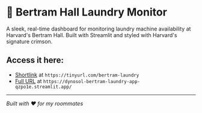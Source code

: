 # 🧺 Bertram Hall Laundry Monitor

A sleek, real-time dashboard for monitoring laundry machine availability at Harvard's Bertram Hall. Built with Streamlit and styled with Harvard's signature crimson.

## Access it here:
- [Shortlink](https://tinyurl.com/bertram-laundry) at `https://tinyurl.com/bertram-laundry`
- [Full URL](https://dynosol-bertram-laundry-app-qzpo1e.streamlit.app/) at `https://dynosol-bertram-laundry-app-qzpo1e.streamlit.app/`


---
*Built with ❤️ for my roommates*